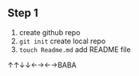 ## Step 1
1. create github repo
2. `git init` create local repo
3. `touch Readme.md` add README file

↑↑↓↓←→←→BABA
